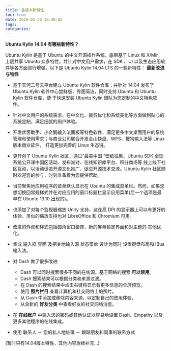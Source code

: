 ```yaml
---
title: 各版本新特性
toc: true
date: 2019-05-20 16:40:02
tags:
categories:
---
```



**Ubuntu Kylin 14.04 有哪些新特性？**

Ubuntu Kylin 是基于 Ubuntu 的中文开源操作系统，底层基于 Linux 和 X/Mir，上层共享 Ubuntu 众多特性，并针对中文用户需求，在 SDK 、UI 以及生态应用软件等各方面进行增强。以下是 Ubuntu Kylin 14.04 LTS 的一些新特性：
**最新改进与特性**

* 基于天河二号云平台建立 Ubuntu Kylin 软件仓库；并针对 14.04 发布了 Ubuntu Kylin 软件中心尝鲜版，界面简洁，同时支持 Ubuntu 和 Ubuntu Kylin 软件仓库，便 于快速安装 Ubuntu Kylin 团队为您定制的中文特色软件。

* 针对中文用户的系统需求，在中文化、裁剪优化和系统美化等方面做到贴心的系统定制，满足细腻的用户体验。

* 开发优客助手、小企鹅输入法面板等特色软件，满足更多中文桌面用户的系统管理和使用需求；与商业公司联合开发金山快盘、WPS、搜狗输入法等 Linux 版本商业软件， 打造更加完善的 Linux 生态链。

* 更开创了 Ubuntu Kylin 社区，通过“最美中国 ”壁纸征集、Ubuntu SDK 全球系统公开课中国区活动、发布派对、在线知识库平台、积分商场等 线上线下社区互动，以活动促进开源文化推广、促进开源技术交流。Ubuntu Kylin 社区随时欢迎您的参与，时刻准备着为您提供帮助。

* 当前聚焦地应用程序的菜单默认显示在 Ubuntu 的集成菜单栏。然而，如果您想切换回常规样式并在对应应用的窗口标题栏显示应用菜单(后一个选项是最早在 Ubuntu 13.10 出现的)。

* 也添加了对每个监视器缩放 Unity 支持，这在高 DPI 的显示器上可以有更好的体验。类似的缩放支持也对 LibreOffice 和 Chromium 可用。

* 改进的外观和样式包括圆角窗口装饰、新的屏幕锁定界面和对主题的 其他优化。

* 集成 输入框 界面 及相关地输入源 状态菜单 设计为同时 设置键盘布局和 IBus 输入法。

* 对 Dash 做了很多改进:   
  * Dash 可以同时搜索很多不同的在线源。基于网络的搜索 **可以禁用**。  
  * Dash 搜索结果可以根据分类和来源过滤。  
  * 在 Dash 的搜索结果中点击右键将显示有更多信息的全屏预览。  
  * 使用 **照片栏目** 查看计算机和社交网络上的照片。  
  * 从 Dash 中添加或移除内容来源，以定制自己的使用体验。  
  * 从全新的 **好友分类** 中查看好友的社交网络消息。  

* 在 **在线账户** 中输入您的密码或其他认证以容易地设置 Dash、Empathy 以及更多其他程序的在线集成。

* 使用 联系人 － 您的私人地址簿 － 跟踪朋友和同事的联系方式

(暂时只有14.04版本特性，其他内容后续补充...)
